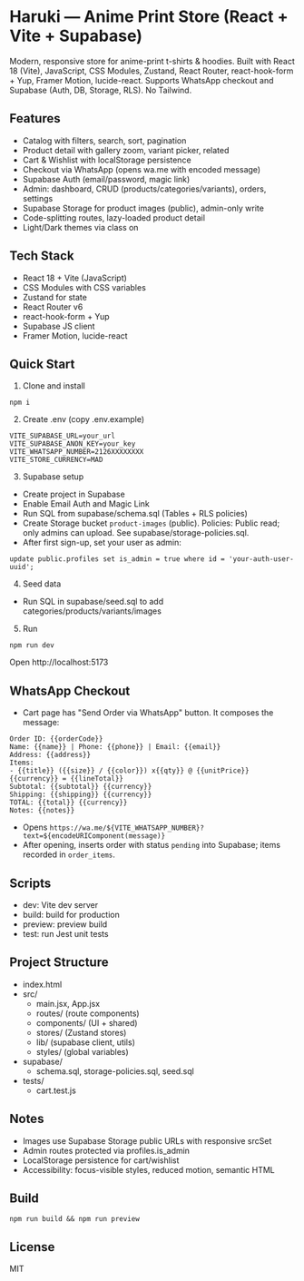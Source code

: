 # Haruki — Anime Print Store (React + Vite + Supabase)

Modern, responsive store for anime-print t-shirts & hoodies. Built with React 18 (Vite), JavaScript, CSS Modules, Zustand, React Router, react-hook-form + Yup, Framer Motion, lucide-react. Supports WhatsApp checkout and Supabase (Auth, DB, Storage, RLS). No Tailwind.

## Features
- Catalog with filters, search, sort, pagination
- Product detail with gallery zoom, variant picker, related
- Cart & Wishlist with localStorage persistence
- Checkout via WhatsApp (opens wa.me with encoded message)
- Supabase Auth (email/password, magic link)
- Admin: dashboard, CRUD (products/categories/variants), orders, settings
- Supabase Storage for product images (public), admin-only write
- Code-splitting routes, lazy-loaded product detail
- Light/Dark themes via class on <html>

## Tech Stack
- React 18 + Vite (JavaScript)
- CSS Modules with CSS variables
- Zustand for state
- React Router v6
- react-hook-form + Yup
- Supabase JS client
- Framer Motion, lucide-react

## Quick Start
1. Clone and install
```
npm i
```
2. Create .env (copy .env.example)
```
VITE_SUPABASE_URL=your_url
VITE_SUPABASE_ANON_KEY=your_key
VITE_WHATSAPP_NUMBER=2126XXXXXXXX
VITE_STORE_CURRENCY=MAD
```
3. Supabase setup
- Create project in Supabase
- Enable Email Auth and Magic Link
- Run SQL from supabase/schema.sql (Tables + RLS policies)
- Create Storage bucket `product-images` (public). Policies: Public read; only admins can upload. See supabase/storage-policies.sql.
- After first sign-up, set your user as admin:
```
update public.profiles set is_admin = true where id = 'your-auth-user-uuid';
```
4. Seed data
- Run SQL in supabase/seed.sql to add categories/products/variants/images

5. Run
```
npm run dev
```
Open http://localhost:5173

## WhatsApp Checkout
- Cart page has "Send Order via WhatsApp" button. It composes the message:
```
Order ID: {{orderCode}}
Name: {{name}} | Phone: {{phone}} | Email: {{email}}
Address: {{address}}
Items:
- {{title}} ({{size}} / {{color}}) x{{qty}} @ {{unitPrice}} {{currency}} = {{lineTotal}}
Subtotal: {{subtotal}} {{currency}}
Shipping: {{shipping}} {{currency}}
TOTAL: {{total}} {{currency}}
Notes: {{notes}}
```
- Opens `https://wa.me/${VITE_WHATSAPP_NUMBER}?text=${encodeURIComponent(message)}`
- After opening, inserts order with status `pending` into Supabase; items recorded in `order_items`.

## Scripts
- dev: Vite dev server
- build: build for production
- preview: preview build
- test: run Jest unit tests

## Project Structure
- index.html
- src/
  - main.jsx, App.jsx
  - routes/ (route components)
  - components/ (UI + shared)
  - stores/ (Zustand stores)
  - lib/ (supabase client, utils)
  - styles/ (global variables)
- supabase/
  - schema.sql, storage-policies.sql, seed.sql
- tests/
  - cart.test.js

## Notes
- Images use Supabase Storage public URLs with responsive srcSet
- Admin routes protected via profiles.is_admin
- LocalStorage persistence for cart/wishlist
- Accessibility: focus-visible styles, reduced motion, semantic HTML

## Build
```
npm run build && npm run preview
```

## License
MIT